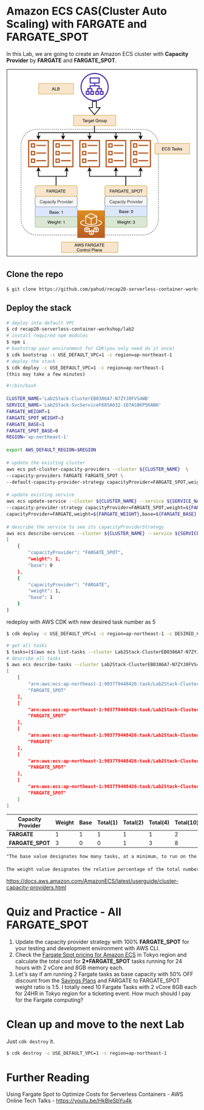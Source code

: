 # Amazon ECS CAS(Cluster Auto Scaling) with FARGATE and FARGATE_SPOT

In this Lab, we are going to create an Amazon ECS cluster with **Capacity Provider** by **FARGATE** and **FARGATE_SPOT**.

![](images/capacity_provider_fg_fg_spot.png)



## Clone the repo

```bash
$ git clone https://github.com/pahud/recap20-serverless-container-workshop.git
```



## Deploy the stack

```bash
# deploy into default VPC
$ cd recap20-serverless-container-workshop/lab2
# install required npm modules
$ npm i
# bootstrap your environment for CDK(you only need do it once)
$ cdk bootstrap -c USE_DEFAULT_VPC=1 -c region=ap-northeast-1
# deploy the stack 
$ cdk deploy -c USE_DEFAULT_VPC=1 -c region=ap-northeast-1
(this may take a few minutes)
```



```bash
#!/bin/bash

CLUSTER_NAME='Lab2Stack-ClusterEB0386A7-N7ZYJ0FVS4WB'
SERVICE_NAME='Lab2Stack-SvcServiceF685A632-1D7AS8KP5KANH'
FARGATE_WEIGHT=1
FARGATE_SPOT_WEIGHT=3
FARGATE_BASE=1
FARGATE_SPOT_BASE=0
REGION='ap-northeast-1'

export AWS_DEFAULT_REGION=$REGION

# update the existing cluster
aws ecs put-cluster-capacity-providers --cluster ${CLUSTER_NAME}  \
--capacity-providers FARGATE FARGATE_SPOT \
--default-capacity-provider-strategy capacityProvider=FARGATE_SPOT,weight=1

# update existing service
aws ecs update-service --cluster ${CLUSTER_NAME} --service ${SERVICE_NAME} \
--capacity-provider-strategy capacityProvider=FARGATE_SPOT,weight=${FARGATE_SPOT_WEIGHT},base=${FARGATE_SPOT_BASE} \
capacityProvider=FARGATE,weight=${FARGATE_WEIGHT},base=${FARGATE_BASE} --force-new-deployment

# describe the service to see its capacityProviderStrategy
aws ecs describe-services --cluster ${CLUSTER_NAME} --service ${SERVICE_NAME} --query 'services[0].capacityProviderStrategy'                  
[
    {
        "capacityProvider": "FARGATE_SPOT",
        "weight": 1,
        "base": 0
    },
    {
        "capacityProvider": "FARGATE",
        "weight": 1,
        "base": 1
    }
]
```



redeploy with AWS CDK with new desired task number as 5

```bash
$ cdk deploy -c USE_DEFAULT_VPC=1 -c region=ap-northeast-1 -c DESIRED_COUNT=5
```



```bash
# get all tasks
$ tasks=($(aws ecs list-tasks --cluster Lab2Stack-ClusterEB0386A7-N7ZYJ0FVS4WB --query taskArns --output text))
# describe all tasks
$ aws ecs describe-tasks --cluster Lab2Stack-ClusterEB0386A7-N7ZYJ0FVS4WB --tasks ${tasks} --query 'tasks[].[taskArn,capacityProviderName]'
[
    [
        "arn:aws:ecs:ap-northeast-1:903779448426:task/Lab2Stack-ClusterEB0386A7-N7ZYJ0FVS4WB/17c3539769de4a789912dbe445b31dba",
        "FARGATE_SPOT"
    ],
    [
        "arn:aws:ecs:ap-northeast-1:903779448426:task/Lab2Stack-ClusterEB0386A7-N7ZYJ0FVS4WB/58190fc548874c819b352e1869d43e13",
        "FARGATE_SPOT"
    ],
    [
        "arn:aws:ecs:ap-northeast-1:903779448426:task/Lab2Stack-ClusterEB0386A7-N7ZYJ0FVS4WB/73dae33ff0e3467999d3a0f9fae08315",
        "FARGATE"
    ],
    [
        "arn:aws:ecs:ap-northeast-1:903779448426:task/Lab2Stack-ClusterEB0386A7-N7ZYJ0FVS4WB/ab2b038b890b4b13ad2dc19d094af3b4",
        "FARGATE_SPOT"
    ],
    [
        "arn:aws:ecs:ap-northeast-1:903779448426:task/Lab2Stack-ClusterEB0386A7-N7ZYJ0FVS4WB/dc3cdcb1ad0043d7822baa71f6a83f07",
        "FARGATE_SPOT"
    ]
]
```



| Capacity Provider | Weight | Base | Total(1) | Total(2) | Total(4) | Total(10) | Total(12) |
| ----------------- | ------ | ---- | -------- | -------- | -------- | --------- | --------- |
| **FARGATE**       | 1      | 1    | 1        | 1        | 1        | 2         | 3         |
| **FARGATE_SPOT**  | 3      | 0    | 0        | 1        | 3        | 8         | 9         |

```txt
"The base value designates how many tasks, at a minimum, to run on the specified capacity provider. Only one capacity provider in a capacity provider strategy can have a base defined.

The weight value designates the relative percentage of the total number of launched tasks that should use the specified capacity provider. For example, if you have a strategy that contains two capacity providers, and both have a weight of 1, then when the base is satisfied, the tasks will be split evenly across the two capacity providers. Using that same logic, if you specify a weight of 1 for capacityProviderA and a weight of 4 for capacityProviderB, then for every one task that is run using capacityProviderA, four tasks would use capacityProviderB."
```

https://docs.aws.amazon.com/AmazonECS/latest/userguide/cluster-capacity-providers.html



# Quiz and Practice - All FARGATE_SPOT

1. Update the capacity provider strategy with 100% **FARGATE_SPOT** for your testing and development environment with AWS CLI.
2. Check the [Fargate Spot pricing for Amazon ECS](https://aws.amazon.com/fargate/pricing/?nc1=h_ls) in Tokyo region and calculate the total cost for **2*FARGATE_SPOT** tasks running for 24 hours with 2 vCore and 8GB memory each.
3. Let's say if am running 2 Fargate tasks as base capacity with 50% OFF discount from the [Savings Plans](https://aws.amazon.com/savingsplans/) and FARGATE to FARGATE_SPOT weight ratio is 1:5. I totally need 10 Fargate Tasks with 2 vCore 8GB each for 24HR in Tokyo region for a ticketing event. How much should I pay for the Fargate computing?



# Clean up and move to the next Lab

Just `cdk destroy` it.

```bash
$ cdk destroy -c USE_DEFAULT_VPC=1 -c region=ap-northeast-1 
```



# Further Reading

Using Fargate Spot to Optimize Costs for Serverless Containers - AWS Online Tech Talks - https://youtu.be/HkBleSbYu4k

